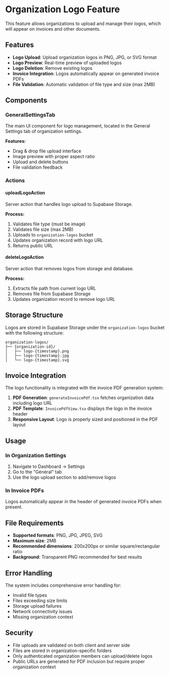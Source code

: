 # Organization Logo Feature

This feature allows organizations to upload and manage their logos, which will appear on invoices and other documents.

## Features

- **Logo Upload**: Upload organization logos in PNG, JPG, or SVG format
- **Logo Preview**: Real-time preview of uploaded logos
- **Logo Deletion**: Remove existing logos
- **Invoice Integration**: Logos automatically appear on generated invoice PDFs
- **File Validation**: Automatic validation of file type and size (max 2MB)

## Components

### GeneralSettingsTab
The main UI component for logo management, located in the General Settings tab of organization settings.

**Features:**
- Drag & drop file upload interface
- Image preview with proper aspect ratio
- Upload and delete buttons
- File validation feedback

### Actions

#### uploadLogoAction
Server action that handles logo upload to Supabase Storage.

**Process:**
1. Validates file type (must be image)
2. Validates file size (max 2MB)
3. Uploads to `organization-logos` bucket
4. Updates organization record with logo URL
5. Returns public URL

#### deleteLogoAction
Server action that removes logos from storage and database.

**Process:**
1. Extracts file path from current logo URL
2. Removes file from Supabase Storage
3. Updates organization record to remove logo URL

## Storage Structure

Logos are stored in Supabase Storage under the `organization-logos` bucket with the following structure:
```
organization-logos/
├── {organization-id}/
│   ├── logo-{timestamp}.png
│   ├── logo-{timestamp}.jpg
│   └── logo-{timestamp}.svg
```

## Invoice Integration

The logo functionality is integrated with the invoice PDF generation system:

1. **PDF Generation**: `generateInvoicePdf.tsx` fetches organization data including logo URL
2. **PDF Template**: `InvoicePdfView.tsx` displays the logo in the invoice header
3. **Responsive Layout**: Logo is properly sized and positioned in the PDF layout

## Usage

### In Organization Settings
1. Navigate to Dashboard → Settings
2. Go to the "Général" tab
3. Use the logo upload section to add/remove logos

### In Invoice PDFs
Logos automatically appear in the header of generated invoice PDFs when present.

## File Requirements

- **Supported formats**: PNG, JPG, JPEG, SVG
- **Maximum size**: 2MB
- **Recommended dimensions**: 200x200px or similar square/rectangular ratio
- **Background**: Transparent PNG recommended for best results

## Error Handling

The system includes comprehensive error handling for:
- Invalid file types
- Files exceeding size limits
- Storage upload failures
- Network connectivity issues
- Missing organization context

## Security

- File uploads are validated on both client and server side
- Files are stored in organization-specific folders
- Only authenticated organization members can upload/delete logos
- Public URLs are generated for PDF inclusion but require proper organization context 